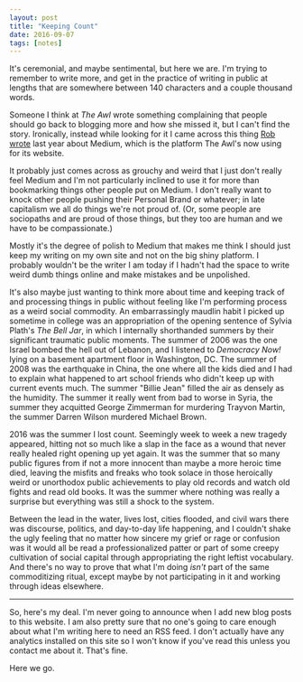 ```yaml
---
layout: post
title: "Keeping Count"
date: 2016-09-07
tags: [notes]
---
```


It's ceremonial, and maybe sentimental, but here we are. I'm trying to remember to write more, and get in the practice of writing in public at lengths that are somewhere between 140 characters and a couple thousand words. 

Someone I think at *The Awl* wrote something complaining that people should go back to blogging more and how she missed it, but I can't find the story. Ironically, instead while looking for it I came across this thing [Rob wrote](http://www.theatlantic.com/technology/archive/2015/02/what-blogging-has-become/386201/) last year about Medium, which is the platform The Awl's now using for its website. 

It probably just comes across as grouchy and weird that I just don't really feel Medium and I'm not particularly inclined to use it for more than bookmarking things other people put on Medium. I don't really want to knock other people pushing their Personal Brand or whatever; in late capitalism we all do things we're not proud of. (Or, some people are sociopaths and are proud of those things, but they too are human and we have to be compassionate.)

Mostly it's the degree of polish to Medium that makes me think I should just keep my writing on my own site and not on the big shiny platform. I probably wouldn't be the writer I am today if I hadn't had the space to write weird dumb things online and make mistakes and be unpolished. 

It's also maybe just wanting to think more about time and keeping track of and processing things in public without feeling like I'm performing process as a weird social commodity. An embarrassingly maudlin habit I picked up sometime in college was an appropriation of the opening sentence of Sylvia Plath's *The Bell Jar*, in which I internally shorthanded summers by their significant traumatic public moments. The summer of 2006 was the one Israel bombed the hell out of Lebanon, and I listened to *Democracy Now!* lying on a basement apartment floor in Washington, DC. The summer of 2008 was the earthquake in China, the one where all the kids died and I had to explain what happened to art school friends who didn't keep up with current events much. The summer "Billie Jean" filled the air as densely as the humidity. The summer it really went from bad to worse in Syria, the summer they acquitted George Zimmerman for murdering Trayvon Martin, the summer Darren Wilson murdered Michael Brown. 

2016 was the summer I lost count. Seemingly week to week a new tragedy appeared, hitting not so much like a slap in the face as a wound that never really healed right opening up yet again. It was the summer that so many public figures from if not a more innocent than maybe a more heroic time died, leaving the misfits and freaks who took solace in those heroically weird or unorthodox public achievements to play old records and watch old fights and read old books. It was the summer where nothing was really a surprise but everything was still a shock to the system. 

Between the lead in the water, lives lost, cities flooded, and civil wars there was discourse, politics, and day-to-day life happening, and I couldn't shake the ugly feeling that no matter how sincere my grief or rage or confusion was it would all be read a professionalized patter or part of some creepy cultivation of social capital through appropriating the right leftist vocabulary. And there's no way to prove that what I'm doing *isn't* part of the same commoditizing ritual, except maybe by not participating in it and working through ideas elsewhere. 

***

So, here's my deal. I'm never going to announce when I add new blog posts to this website. I am also pretty sure that no one's going to care enough about what I'm writing here to need an RSS feed. I don't actually have any analytics installed on this site so I won't know if you've read this unless you contact me about it. That's fine. 

Here we go. 